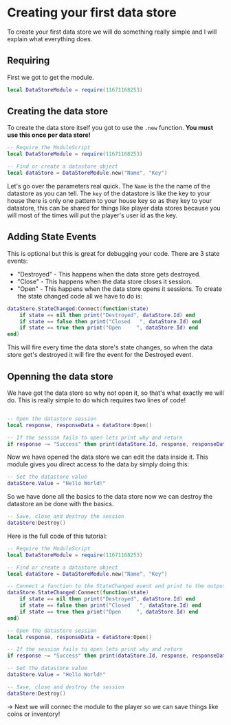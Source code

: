 # Creating your first data store

To create your first data store we will do something really simple and I will explain what everything does.

## Requiring
First we got to get the module.
```lua
local DataStoreModule = require(11671168253)
```

## Creating the data store
To create the data store itself you got to use the `.new` function. **You must use this once per data store!**
```lua
-- Require the ModuleScript
local DataStoreModule = require(11671168253)

-- Find or create a datastore object
local dataStore = DataStoreModule.new("Name", "Key")
```
Let's go over the parameters real quick. The `Name` is the the name of the datastore as you can tell. The `key` of the datastore is like the key to your house there is only one pattern to your house key so as they key to your datastore, this can be shared for things like player data stores because you will most of the times will put the player's user id as the key.

## Adding State Events
This is optional but this is great for debugging your code. There are 3 state events:
* "Destroyed" - This happens when the data store gets destroyed.
* "Close" - This happens when the data store closes it session.
* "Open" - This happens when the data store opens it sessions.
To create the state changed code all we have to do is:
```lua
dataStore.StateChanged:Connect(function(state)
    if state == nil then print("Destroyed", dataStore.Id) end
    if state == false then print("Closed   ", dataStore.Id) end
    if state == true then print("Open     ", dataStore.Id) end
end)
```
This will fire every time the data store's state changes, so when the data store get's destroyed it will fire the event for the Destroyed event.

## Openning the data store
We have got the data store so why not open it, so that's what exactly we will do. This is really simple to do which requires two lines of code!
```lua

-- Open the datastore session
local response, responseData = dataStore:Open()

-- If the session fails to open lets print why and return
if response ~= "Success" then print(dataStore.Id, response, responseData) return end
```
Now we have opened the data store we can edit the data inside it. This module gives you direct access to the data by simply doing this:
```lua
-- Set the datastore value
dataStore.Value = "Hello World!"
```
So we have done all the basics to the data store now we can destroy the datastore an be done with the basics.
```lua
-- Save, close and destroy the session
dataStore:Destroy()
```

Here is the full code of this tutorial:
```lua
-- Require the ModuleScript
local DataStoreModule = require(11671168253)

-- Find or create a datastore object
local dataStore = DataStoreModule.new("Name", "Key")

-- Connect a function to the StateChanged event and print to the output when the state changes
dataStore.StateChanged:Connect(function(state)
    if state == nil then print("Destroyed", dataStore.Id) end
    if state == false then print("Closed   ", dataStore.Id) end
    if state == true then print("Open     ", dataStore.Id) end
end)

-- Open the datastore session
local response, responseData = dataStore:Open()

-- If the session fails to open lets print why and return
if response ~= "Success" then print(dataStore.Id, response, responseData) return end

-- Set the datastore value
dataStore.Value = "Hello World!"

-- Save, close and destroy the session
dataStore:Destroy()
```

-> Next we will connec the module to the player so we can save things like coins or inventory!